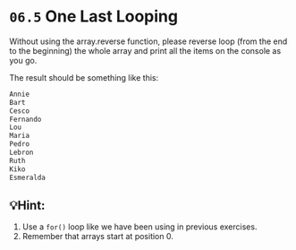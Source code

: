 # `06.5` One Last Looping

Without using the array.reverse function, please reverse loop (from the end to the beginning) the whole array and print all the items on the console as you go.

The result should be something like this:
```md
Annie
Bart
Cesco
Fernando
Lou
Maria
Pedro
Lebron
Ruth
Kiko
Esmeralda
```

## 💡Hint:

1. Use a `for()` loop like we have been using in previous exercises.
2. Remember that arrays start at position 0.
